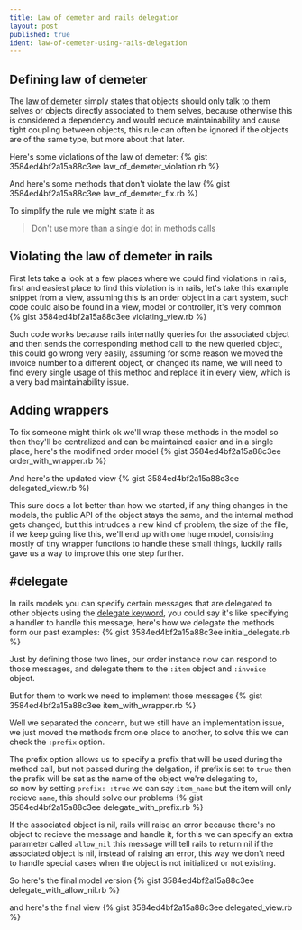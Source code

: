 ```yaml
---
title: Law of demeter and rails delegation
layout: post
published: true
ident: law-of-demeter-using-rails-delegation
---
```

## Defining law of demeter
The [law of demeter][law-of-demeter-wikipedia] simply states that objects should
only talk to them selves or objects directly associated to them selves, because
otherwise this is considered a dependency and would reduce maintainability and
cause tight coupling between objects, <!-- more -->this rule can often be
ignored if the objects are of the same type, but more about that later.

Here's some violations of the law of demeter:
{% gist 3584ed4bf2a15a88c3ee law_of_demeter_violation.rb %}

And here's some methods that don't violate the law
{% gist 3584ed4bf2a15a88c3ee law_of_demeter_fix.rb %}

To simplify the rule we might state it as

> Don't use more than a single dot in methods calls

## Violating the law of demeter in rails
First lets take a look at a few places where we could find violations in rails,
first and easiest place to find this violation is in rails, let's take this
example snippet from a view, assuming this is an order object in a cart system,
such code could also be found in a view, model or controller, it's very common
{% gist 3584ed4bf2a15a88c3ee violating_view.rb %}

Such code works because rails internatlly queries for the associated object and
then sends the corresponding method call to the new queried object, this could
go wrong very easily, assuming for some reason we moved the invoice number to a
different object, or changed its name, we will need to find every single usage
of this method and replace it in every view, which is a very bad maintainability
issue.

## Adding wrappers
To fix someone might think ok we'll wrap these methods in the model so then
they'll be centralized and can be maintained easier and in a single place,
here's the modifined order model
{% gist 3584ed4bf2a15a88c3ee order_with_wrapper.rb %}

And here's the updated view
{% gist 3584ed4bf2a15a88c3ee delegated_view.rb %}

This sure does a lot better than how we started, if any thing changes in the
models, the public API of the object stays the same, and the internal method
gets changed, but this intrudces a new kind of problem, the size of the file,
if we keep going like this, we'll end up with one huge model, consisting mostly
of tiny wrapper functions to handle these small things, luckily rails gave us a
way to improve this one step further.

## #delegate
In rails models you can specify certain messages that are delegated to other
objects using the [delegate keyword][rails-guides-delegate], you could say it's
like specifying a handler to handle this message, here's how we delegate the
methods form our past examples:
{% gist 3584ed4bf2a15a88c3ee initial_delegate.rb %}

Just by defining those two lines, our order instance now can respond to those
messages, and delegate them to the `:item` object and `:invoice` object.

But for them to work we need to implement those messages
{% gist 3584ed4bf2a15a88c3ee item_with_wrapper.rb %}

Well we separated the concern, but we still have an implementation issue, we
just moved the methods from one place to another, to solve this we can check
the `:prefix` option.

The prefix option allows us to specify a prefix that will be used during the
method call, but not passed during the delgation, if prefix is set to `true`
then the prefix will be set as the name of the object we're delegating to,  
so now by setting `prefix: :true` we can say `item_name` but the item will only
recieve `name`, this should solve our problems
{% gist 3584ed4bf2a15a88c3ee delegate_with_prefix.rb %}

If the associated object is nil, rails will raise an error because there's no
object to recieve the message and handle it, for this we can specify an extra
parameter called `allow_nil` this message will tell rails to return nil if the
associated object is nil, instead of raising an error, this way we don't need
to handle special cases when the object is not initialized or not existing.

So here's the final model version
{% gist 3584ed4bf2a15a88c3ee delegate_with_allow_nil.rb %}

and here's the final view
{% gist 3584ed4bf2a15a88c3ee delegated_view.rb %}

[law-of-demeter-wikipedia]: https://en.wikipedia.org/wiki/Law_of_Demeter
[rails-guides-delegate]: http://guides.rubyonrails.org/active_support_core_extensions.html#method-delegation
